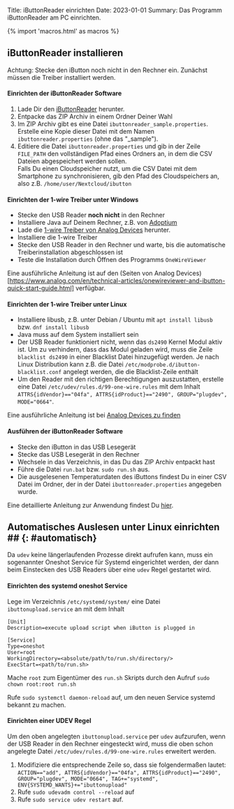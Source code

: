 Title: iButtonReader einrichten
Date: 2023-01-01
Summary: Das Programm iButtonReader am PC einrichten.

{% import 'macros.html' as macros %}

## iButtonReader installieren

Achtung: Stecke den iButton noch nicht in den Rechner ein. Zunächst müssen die Treiber installiert werden.

#### Einrichten der iButtonReader Software

1. Lade Dir den [iButtonReader]({static}/download/iButtonReader.zip) herunter.
1. Entpacke das ZIP Archiv in einem Ordner Deiner Wahl
1. Im ZIP Archiv gibt es eine Datei `ibuttonreader_sample.properties`. Erstelle eine Kopie dieser Datei mit dem Namen `ibuttonreader.properties` (ohne das "_sample").
1. Editiere die Datei `ibuttonreader.properties` und gib in der Zeile `FILE_PATH` den vollständigen Pfad eines Ordners an, in dem die CSV Dateien abgespeichert werden sollen.  
Falls Du einen Cloudspeicher nutzt, um die CSV Datei mit dem Smartphone zu synchronisieren, gib den Pfad des Cloudspeichers an, also z.B. `/home/user/Nextcloud/ibutton` 

#### Einrichten der 1-wire Treiber unter Windows

* Stecke den USB Reader **noch nicht** in den Rechner
* Installiere Java auf Deinem Rechner, z.B. von [Adoptium](https://adoptium.net/)
* Lade die [1-wire Treiber von Analog Devices](https://www.analog.com/en/design-center/evaluation-hardware-and-software/1-wire-sdks/download-1wire-ibutton-drivers.html) herunter.
* Installiere die 1-wire Treiber
* Stecke den USB Reader in den Rechner und warte, bis die automatische Treiberinstallation abgeschlossen ist
* Teste die Installation durch Öffnen des Programms `OneWireViewer`

Eine ausführliche Anleitung ist auf den (Seiten von Analog Devices)[https://www.analog.com/en/technical-articles/onewireviewer-and-ibutton-quick-start-guide.html] verfügbar.

#### Einrichten der 1-wire Treiber unter Linux

* Installiere libusb, z.B. unter Debian / Ubuntu mit `apt install libusb` bzw. `dnf install libusb` 
* Java muss auf dem System installiert sein
* Der USB Reader funktioniert nicht, wenn das `ds2490` Kernel Modul aktiv ist. Um zu verhindern, dass das Modul geladen wird, muss die Zeile `blacklist ds2490` in einer Blacklist Datei hinzugefügt werden. Je nach Linux Distribution kann z.B. die Datei `/etc/modprobe.d/ibutton-blacklist.conf` angelegt werden, die die Blacklist-Zeile enthält
* Um den Reader mit den richtigen Berechtigungen auszustatten, erstelle eine Datei `/etc/udev/rules.d/99-one-wire.rules` mit dem Inhalt `ATTRS{idVendor}=="04fa", ATTRS{idProduct}=="2490", GROUP="plugdev", MODE="0664"`.

Eine ausführliche Anleitung ist bei [Analog Devices zu finden](https://www.analog.com/media/en/technical-documentation/user-guides/instructions-for-compiling-the-onewireviewer-for-linux.pdf)

#### Ausführen der iButtonReader Software

* Stecke den iButton in das USB Lesegerät
* Stecke das USB Lesegerät in den Rechner
* Wechsele in das Verzeichnis, in das Du das ZIP Archiv entpackt hast
* Führe die Datei `run.bat` bzw. `sudo run.sh` aus.
* Die ausgelesenen Temperaturdaten des iButtons findest Du in einer CSV Datei im Ordner, der in der Datei `ibuttonreader.properties` angegeben wurde.

Eine detaillierte Anleitung zur Anwendung findest Du [hier]({filename}../benutzung/ibutton_csv_import.md).


## Automatisches Auslesen unter Linux einrichten ## {: #automatisch}

Da `udev` keine längerlaufenden Prozesse direkt aufrufen kann, muss ein sogenannter Oneshot Service für Systemd eingerichtet werden, der dann beim Einstecken des USB Readers über eine `udev` Regel gestartet wird.

#### Einrichten des systemd oneshot Service

Lege im Verzeichnis `/etc/systemd/system/` eine Datei `ibuttonupload.service` an mit dem Inhalt
```
[Unit]
Description=execute upload script when iButton is plugged in

[Service]
Type=oneshot
User=root
WorkingDirectory=<absolute/path/to/run.sh/directory/>
ExecStart=<path/to/run.sh>
```

Mache `root` zum Eigentümer des `run.sh` Skripts durch den Aufruf `sudo chown root:root run.sh`

Rufe `sudo systemctl daemon-reload` auf, um den neuen Service systemd bekannt zu machen.


#### Einrichten einer UDEV Regel

Um den oben angelegten `ibuttonupload.service` per `udev` aufzurufen, wenn der USB Reader in den Rechner eingesteckt wird, muss die oben schon angelegte Datei `/etc/udev/rules.d/99-one-wire.rules` erweitert werden.

1. Modifiziere die entsprechende Zeile so, dass sie folgendermaßen lautet: `ACTION=="add", ATTRS{idVendor}=="04fa", ATTRS{idProduct}=="2490", GROUP="plugdev", MODE="0664", TAG+="systemd", ENV{SYSTEMD_WANTS}+="ibuttonupload"`
1. Rufe `sudo udevadm control --reload` auf
1. Rufe `sudo service udev restart` auf.

